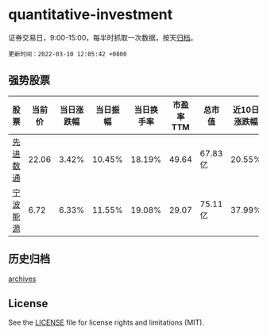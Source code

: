 # quantitative-investment

证券交易日，9:00-15:00，每半时抓取一次数据，按天[归档](archives)。

`更新时间：2022-03-10 12:05:42 +0800`

## 强势股票

|股票|当前价|当日涨跌幅|当日振幅|当日换手率|市盈率TTM|总市值|近10日涨跌幅|
|----|----|----|----|----|----|----|----|
|[先进数通](https://xueqiu.com/S/SZ300541)|22.06|3.42%|10.45%|18.19%|49.64|67.83亿|20.55%|
|[宁波能源](https://xueqiu.com/S/SH600982)|6.72|6.33%|11.55%|19.08%|29.07|75.11亿|37.99%|

## 历史归档

[archives](archives)

## License

See the [LICENSE](LICENSE) file for license rights and limitations (MIT).